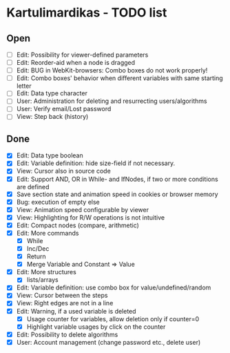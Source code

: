 Kartulimardikas - TODO list
===========================

Open
----
* [ ] Edit: Possibility for viewer-defined parameters
* [ ] Edit: Reorder-aid when a node is dragged
* [ ] Edit: BUG in WebKit-browsers: Combo boxes do not work properly!
* [ ] Edit: Combo boxes' behavior when different variables with same starting letter
* [ ] Edit: Data type character
* [ ] User: Administration for deleting and resurrecting users/algorithms
* [ ] User: Verify email/Lost password
* [ ] View: Step back (history)

Done
----
* [x] Edit: Data type boolean
* [x] Edit: Variable definition: hide size-field if not necessary.
* [x] View: Cursor also in source code
* [x] Edit: Support AND, OR in While- and IfNodes, if two or more conditions are defined
* [x] Save section state and animation speed in cookies or browser memory
* [x] Bug: execution of empty else
* [x] View: Animation speed configurable by viewer
* [x] View: Highlighting for R/W operations is not intuitive
* [x] Edit: Compact nodes (compare, arithmetic)
* [x] Edit: More commands
    * [x] While
    * [x] Inc/Dec
    * [x] Return
    * [x] Merge Variable and Constant => Value
* [x] Edit: More structures
    * [x] lists/arrays
* [x] Edit: Variable definition: use combo box for value/undefined/random
* [x] View: Cursor between the steps
* [x] View: Right edges are not in a line
* [x] Edit: Warning, if a used variable is deleted
    * [x] Usage counter for variables, allow deletion only if counter=0
    * [x] Highlight variable usages by click on the counter
* [x] Edit: Possibility to delete algorithms
* [x] User: Account management (change password etc., delete user)
